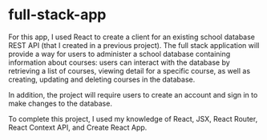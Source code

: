 # full-stack-app

For this app, I used React to create a client for an existing school database REST API (that I created in a previous project). The full stack application will provide a way for users to administer a school database containing information about courses: users can interact with the database by retrieving a list of courses, viewing detail for a specific course, as well as creating, updating and deleting courses in the database.

In addition, the project will require users to create an account and sign in to make changes to the database. 

To complete this project, I used my knowledge of React, JSX, React Router, React Context API, and Create React App.
